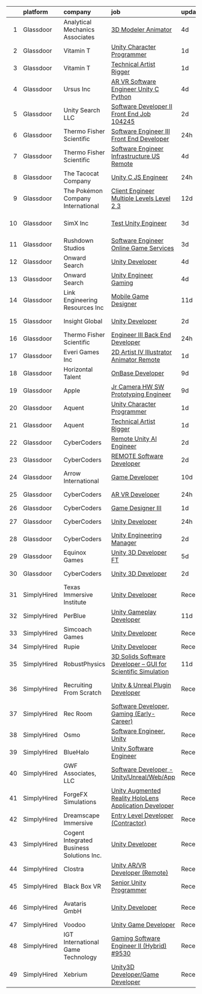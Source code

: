 

|    | platform    | company                                   | job                                                                                                                                                                                                                                                                                                                                                                                                                                                                                                                                                                                                                                                                                                                                                                                                                                                                                                                                                                                                                                                                                                                                                                                                                                                                                                                                                                                                                                                                                                                | update_time   | location                    |
|---:|:------------|:------------------------------------------|:-------------------------------------------------------------------------------------------------------------------------------------------------------------------------------------------------------------------------------------------------------------------------------------------------------------------------------------------------------------------------------------------------------------------------------------------------------------------------------------------------------------------------------------------------------------------------------------------------------------------------------------------------------------------------------------------------------------------------------------------------------------------------------------------------------------------------------------------------------------------------------------------------------------------------------------------------------------------------------------------------------------------------------------------------------------------------------------------------------------------------------------------------------------------------------------------------------------------------------------------------------------------------------------------------------------------------------------------------------------------------------------------------------------------------------------------------------------------------------------------------------------------|:--------------|:----------------------------|
|  1 | Glassdoor   | Analytical Mechanics Associates           | [3D Modeler   Animator](https://www.glassdoor.com/partner/jobListing.htm?pos=110&ao=1110586&s=58&guid=000001819ec3c4338c5d1a489e680efc&src=GD_JOB_AD&t=SR&vt=w&ea=1&cs=1_32d2978a&cb=1656226039169&jobListingId=1007955089267&cpc=B101C867B3EF2D75&jrtk=3-0-1g6fc7h39khrl801-1g6fc7h3ok619800-5ccea083666f9398--6NYlbfkN0CPhsWLAmxbsUiOLb9GkM7L4mla5vmE0WjIL6CGIOTt34uaa3E1319edKodLxqe3D-1uxAK4cqWAbowHST1TVtnAbitngUN8pr8ct2j_Yg8tp2MUsrlGgXUS5CT7TUEwP-r7t_ramaABMClUW4Z2fFdqm38S405OyP0wKifaCb3RSGsO_GTCQ-hwtJzCdxNKuvDu14uARYvuhYqodg11KOrnqyaRHFrsUwecVOOJMufxrUXwjBX-1pW-SW7EKHHJYQ6lVJHyMz3ApRBxVGyppFEdXL3hdZ2fMj_Vdmag7MR-zHwopr3XcgsVx7u8ig9noLv5RksnMw-C-wkRp8Z_Ogr7E2o66XIeMHnudSf9S7jqCUiLKmWkZN81Nlye5g0C8cVH6e5Lr_r7ramc5UHfuvHFMAljsHvipmOrVwdL5Dqway8RK5qyTTl5j9Ffqb2fDAlpFBcXPaxXRbbzCnRRKgcnWiZZ3rXPy73PY3svpDhs0ka5Hx5DoUoUV4fYQiMcRNTBPbE5a8lnQ%3D%3D)                                                                                                                                                                                                                                                                                                                                                                                                                                                                                                                                                                                                                                       | 4d            | Hampton, VA                 |
|  2 | Glassdoor   | Vitamin T                                 | [Unity Character Programmer](https://www.glassdoor.com/partner/jobListing.htm?pos=113&ao=1110586&s=58&guid=000001819ec3c4338c5d1a489e680efc&src=GD_JOB_AD&t=SR&vt=w&cs=1_60341e6d&cb=1656226039169&jobListingId=1007962315740&cpc=334ABAF5D42DC775&jrtk=3-0-1g6fc7h39khrl801-1g6fc7h3ok619800-b9e152471c49e13f--6NYlbfkN0DMrcEu7yrtATojKJA7cEzGQ3FdRGWLh0CZQInL4ECGI6k5tN82kdM0cJmh4vC7GgjpjbQeE5vFHm0xGlQ-xX-lNlYN5q90pzV1MeFB2WX6W4pKKVFAuLPB5iVX6Ow_376yWFDyWEHZPXIuhsAVG6w-bzCIgEeVjODvBd6FhIkpejRXaHAagPE5RqsPtwZvYJ1jdKf0DyACl6k6KRqvyEDJD7jrsCi12_XAQiuFgve4PG6YGuntlwuQAL_DKzDmHdiMU8m6laHCLW_0CYB6Rt4R1XSrvB7TSIS_I2kPFfJbjNTq3sPZtSrMA6zr8ViAjrCTgj8PgiLxoMWPOB_8anVCjOig3LYCPqXBqJ7uihwHFVBnPHasdBM27QMZ93Utx9-0-iGK-W5PFXBNXkU-TD5B0EIkOXynsiTSVEU2iQdOfQN71d8lrMxHcF_LmYjLmGDEpAr8CNm1UkT_Bz61MoTj)                                                                                                                                                                                                                                                                                                                                                                                                                                                                                                                                                                                                                                                                                                   | 1d            | Austin, TX                  |
|  3 | Glassdoor   | Vitamin T                                 | [Technical Artist   Rigger](https://www.glassdoor.com/partner/jobListing.htm?pos=121&ao=1110586&s=58&guid=000001819ec3c4338c5d1a489e680efc&src=GD_JOB_AD&t=SR&vt=w&cs=1_0b343d75&cb=1656226039172&jobListingId=1007962317063&cpc=334ABAF5D42DC775&jrtk=3-0-1g6fc7h39khrl801-1g6fc7h3ok619800-d1729e2342f72383--6NYlbfkN0DMrcEu7yrtATojKJA7cEzGQ3FdRGWLh0CZQInL4ECGI6k5tN82kdM0cJmh4vC7GgjpjbQeE5vFHotHBi15vWTIMJ4yAvWAqWsM3yUkfZrfPR5_JbD41woid8Z4aQ0hF9ds56gHuPBjLGMZvZRK5TRRkHcRuaZAXh56ue6QrLIkXz9iWALv-KPIYkNAA8Zbvnezh02rihkPXNZm-25ajkhum7brz_-p1sWxk0mHm5YgF9bJHA2XM2aQxRxY-CGzoeLlsoJf8AgkwScRFONOviM-jhLUi5IYmrA8OFbC2sDcKoOlsqcLUJWmXg8p5ljpMwC3Jwff1pZTKcAjUV6ujNFTJ86xGVAZuIVgjE-72VQXWRb37DkH6Zhjn_YLlj6OuBYpkbmH5FOX65FpRX_N9Sq3Gx3cqyLLsqAClmU0Fl6K1hU7-hW7EDqE9GUZL1qhWu0ONLxSGRukCb5th2P_Tvxy)                                                                                                                                                                                                                                                                                                                                                                                                                                                                                                                                                                                                                                                                                                    | 1d            | Austin, TX                  |
|  4 | Glassdoor   | Ursus  Inc                                | [AR VR Software Engineer   Unity C   Python](https://www.glassdoor.com/partner/jobListing.htm?pos=117&ao=1110586&s=58&guid=000001819ec3c4338c5d1a489e680efc&src=GD_JOB_AD&t=SR&vt=w&ea=1&cs=1_0f7929a1&cb=1656226039170&jobListingId=1007955127999&cpc=7F6F94E2229B3AB5&jrtk=3-0-1g6fc7h39khrl801-1g6fc7h3ok619800-7b7b607b7b587eaa--6NYlbfkN0CT8vBT9H5mqECx2dfLV_FONLPDKpIRssxVwtj05Tmm4rA5I0VNOPdM1oYsK66ov5ouvJivJ5tJ2bZ0YVEL31CY-hJVgsBaGfcvbciajDBvovrGHFnMWZoF858wndCgXQ3v-NEYaL4g72MsaJXeUOW7SS1H7U1GvuIxdCOozxf5SqR7pgjM19BrPb3uA4vm98rO8_-pXeIBgWQMcHlkD3KWRDpQ_9NI48FrGn12CEn-BPNJaGTr1OX7nsOOXVNqdoMffUWzCUMNnS97XOYFXtAPEkEiT1JYw1NiqwELOytZn-eRfppPZH0lVqHb0oDA6azzPL5QWaXbmuod1-pz6l8f9-sq4CkOd179U_oUimtYKXHN0SjUcKSFrAqUP-DiP6GNVjsxSHKmxQgktYu1Uz8vf0AgArQHVsQyPjokrPqpHhKwFKb7zkaGljzVixlljeAARfqgfZ6Rzd60KAwlk0RVA9SWqeubER390WSua2kdq8-HU0Q7CBFUgYgE5A1cwvwnvm2Ch326oipBm6EeSijkBnoIObzN8ydds-3yW2M2XrKqyCFBbSyC_1hwxGut-kSuODdpV0nRhwgzjncBg4dtnMo_lKZmjWipWha0QDNwI0-Gh_FNB762yKp0Bu4mfXLlYnxGsfLVtX6qFIhkJuaVXCMeoWDOj3SesNvUNYGzY3iVYBwyLuSEHEBwabHwlbJg_ST1coSC_p8oOXF4WfUF_Ijifq0ukZLqmypsWmvdPXVuDxRMVXkfgbo4OttQIw_JeRB9UUQHkI7AzzIl9NocwC-sp9zbFugiqApGNl7DSqYTCeoKXxg_5J_wWEeB8Eo0Nx0JyQggkTjZQf9PTnjofDYPR5kY7d4h1Kciqh6T2tDaF1A_-jOnUstveHwtAG8iIeaRpuilleWHu6GcjK67kx2_1mAmCBGJDjrPzdr48K0rbzLNnDoe2VFgfqZkaTXhOzFqmhudDos5EP68zmfnmh1D7rplg4_LzeNZpd0RknXgwtDGWVRSx60E1Ck8P5Y%3D)                                                                                                | 4d            | Redmond, WA                 |
|  5 | Glassdoor   | Unity Search LLC                          | [Software Developer II Front End  Job  104245 ](https://www.glassdoor.com/partner/jobListing.htm?pos=118&ao=1110586&s=58&guid=000001819ec3c4338c5d1a489e680efc&src=GD_JOB_AD&t=SR&vt=w&ea=1&cs=1_572b85b3&cb=1656226039169&jobListingId=1007959075964&cpc=F4EED0218A761C36&jrtk=3-0-1g6fc7h39khrl801-1g6fc7h3ok619800-5506de29a5a20fe5--6NYlbfkN0DzX9bKA-nrYKWcjjPrcuzMuapzvcymFZrcZjn-rigyi63yoeSQJ1V2i9h_oEGSl0EBLqpN1XyGcD2y_IO8sbnEvxJq9YgMiRfc-dMNzcgUIXqHhuk44wwcsqvlRQwMBwqRtSqS6ZscvhmknMdx0vnCRJ5FZkhX0ChgiGSM_46Wq4L0tDmV8rlenuXIRddKkC1z_6ueEJIW_XsmejLEzI56c-8z6E5vzu-4yAeSH1G9mbDrMFO51Vxp35qdpeO-EPihK6DYg10Akj6lSKgq35Nhcg3M3M9N34muMHVElDUR54J8CLaUuKAl269laBdZAXx1JiqLNTYzCiD8mV2dnnQzc2NVLbgh7IWVI3aeQWm8WEUNXzaevrKG17lQT_PLGSLYAVz8vDCcGHlGluJcil5UrRFJ_22uTxat_wNseA-WUKFyQuXnIHkuo8Caw07po4W4sbSZILvascFxUvuRr-hTeDGXn15OGywOr07oHI7hURGo2CGY8J-v0c8_g4U2b5oy3I8M_6lsgO6atlfNH_Ta)                                                                                                                                                                                                                                                                                                                                                                                                                                                                                                                                                                                                           | 2d            | Dallas, TX                  |
|  6 | Glassdoor   | Thermo Fisher Scientific                  | [Software Engineer III   Front End Developer](https://www.glassdoor.com/partner/jobListing.htm?pos=103&ao=1110586&s=58&guid=000001819ec3c4338c5d1a489e680efc&src=GD_JOB_AD&t=SR&vt=w&cs=1_7e6a9a35&cb=1656226039167&jobListingId=1007963110194&cpc=84DBBAA61F05C438&jrtk=3-0-1g6fc7h39khrl801-1g6fc7h3ok619800-f7c7e9f7f3a742d2--6NYlbfkN0BzZ6fHfExerxdLMf5R-vbYZbYqPc4F61LRaYm3pX04b2gwnvhDbmguXhGUf6MlDkDMxLjng9gswr0zDU9kN6mWcWeuwy9-a34c6R64-d8lIzzxe_Qo6YSgWSyIJtxRV1MD09r3txY3nv3a1_VWmUIzjuEH9ZsO2ccXo-Moi9gRhJUs0SarvX4rCgI4QBO99t5JmwymFoyYz8_vN9vscEduuUaKwtBGOXGYtLN4QvvdDzNNttOGG-EOORzkrjRj2J3fNDsk9PqXjVi4YLwgGpYnOLgHmd5pS92_D_HOCbn_GBwj_4PsVB9DWeeXDPikew2ZYG5Kt9tQEvjBbgSi3gvo1W5d1aSPfjz4Dj9JgLwYlOnJzzIliBRX3YMYibamkmuICwS3aiBe_o9uRwXyhcRvSXYa34o0V-O9jNS-W2VyD2rdSynjndPN8wFPvR4bDe1csBhhGt3cLMs71JlixmAF83G3hUu7ZrSey7m9DrgfQky2ZC1PxV9PN3U3MFTyfXHLgHCt5RcIstYV7MeTFlRlaXlgYR8CmRcUGlvmXtAqG_mRYHPBAMy-Ob3G3miqk5X1TBDtXfyoI67ul1JT0ACpxLLmaSN2c6TWYP4j3n48BYmjkNnjQJpG5w4Kjm-iY-xqXZnHihwo_lMgg_CGLvgQtV0pRf-S48FteqAt8U-AP49d0NmW74JZyCdH8Qoe0azmlimOnkU-dQGOF4Qs5t-SXVwIB1E5IXvgLOwX1UJdJaabjjkwT2yuIcDrela-kVbIKj2y2v6lE8KMehTkcWwZqvYayaVZxWyXtKUpD9KjeD8jzO7uKecBA6F9sNyXsEcgHUc_e5vTDwDwwdrpUBwRbWO5nTVdIKPDzTTwGB-lv73k4lIqjOOeD15P_NRuEHbdV_B7ObCUHBSf5CObKpfaXzuOyjq0_w5wNrv8tqSoGABunU2_2Q1PM1Rw5v9UXueYYWR6P2Px_UBvMETL8JjxsEvkLtzWXH_vWeH6RLnpSf_y80Bxczx82lwUIgM7nr1Ar6k7F05q_GuUaSVYtfGVH5Epj8v3orZTSN2zzaKmbEuwYEB8xrS0)                                                  | 24h           | Hillsboro, OR               |
|  7 | Glassdoor   | Thermo Fisher Scientific                  | [Software Engineer   Infrastructure  US Remote ](https://www.glassdoor.com/partner/jobListing.htm?pos=109&ao=1110586&s=58&guid=000001819ec3c4338c5d1a489e680efc&src=GD_JOB_AD&t=SR&vt=w&cs=1_1fc59dca&cb=1656226039168&jobListingId=1007953900436&cpc=6193B0C32834B022&jrtk=3-0-1g6fc7h39khrl801-1g6fc7h3ok619800-aabf2847de47ef5d--6NYlbfkN0BzZ6fHfExerxdLMf5R-vbYZbYqPc4F61LRaYm3pX04b2gwnvhDbmguXhGUf6MlDkCB4r3V1NebxCJcCpt69CaBpm05quWQPn9joJr_A8G7jk2OdHNuNRxlZRZkr_W2xPoeWXdF6rBsiE93hdQ-Rgc46Y_fKNh2g7vl0v16yLvV3afI8LjErrI_cs9GkevUdPZ1dVo6Aiw0bV53Tvo02PHWA7V9PKLLuVjLlHqJJFhWBQhdgfohy6YQ8zrEao-P_57qpH32BrG8xi51XGJRY0jtGqAPrcSwmeows_NOO0DGjV3MgYeoalamx03o7uaH8K0C-JxwTJBArnQlC4kTBBEgDRkae2kJnVRfWMRehbAXiz5SsX5V-p4jhuZLx7F09fGwKTp39OTOjIIE__9cnWO5vsQXV0yqMmnzTg0i4WHXjSeTm8rul7Fyu8vxqTI3tiG4K9k_EMU02DFJRW1g28KocshsctcecPt20BfB2oLQ5m2mOcRKIe8eIV11HrA0_hiOgfkNcJkP32nIe-FCUGJ63II7aTrault2noBCs-AQ9BjY_6Z5EhqyilWrnWibWsQHg4ImzjIcKgk9Ta5dOBGP91lm_9S-c_XHLLawaRIuFev968h8Jo1UOuF8l7eHvHS4m-CI5KJA4qrM1_MLWFMChACD1CXR0OYjDkwvdvUKOV8dExrqU4r4Pas5NwJQ9w7wtyC1jkSErzCwFRylb3YvsG16gGupp4gHLLgrBsuhsob3mEpB2qmpomyneS4Ud2Ln7liGgeUFd8dLJUMnP9L15rMO_8qvIYmxzmHXTqxdRMB_1jCxaCDE8nAWHUAiKh2_oA4yVM0KWkYN8KVWFzFrJA8IZRVxz0ypXi7_ix9BEoHy8tgIjPHUKPhQiOoAuZiLa92g1qEfzc_KJS0XiRoEao97kZq3geEvLNd6YXXz-lGxq1muqH6OWb0W_7hk-x9evtQzHiX7vf0_W_TEUvaLePznlseAlfxUcRH5Wt8gF4ZbzIMhn2c4wZ87TJWKf1T72gCe__cKUhsvj6ZNrllpgb19ByZsu1IYvLq5zGUW-rUMlDhMO9lg37IlXwAMZTj8QuF0sHYw4bp-rp5bQEAhOme0JvBNzAs%3D) | 4d            | Washington, DC              |
|  8 | Glassdoor   | The Tacocat Company                       | [Unity C  JS Engineer](https://www.glassdoor.com/partner/jobListing.htm?pos=128&ao=1136043&s=58&guid=000001819ec3c4338c5d1a489e680efc&src=GD_JOB_AD&t=SR&vt=w&ea=1&cs=1_0285c311&cb=1656226039174&jobListingId=1007963354692&jrtk=3-0-1g6fc7h39khrl801-1g6fc7h3ok619800-dbe9b4e6ac751b9c-)                                                                                                                                                                                                                                                                                                                                                                                                                                                                                                                                                                                                                                                                                                                                                                                                                                                                                                                                                                                                                                                                                                                                                                                                                         | 24h           | Remote                      |
|  9 | Glassdoor   | The Pokémon Company International         | [Client Engineer  Multiple Levels  Level 2  3 ](https://www.glassdoor.com/partner/jobListing.htm?pos=105&ao=1110586&s=58&guid=000001819ec3c4338c5d1a489e680efc&src=GD_JOB_AD&t=SR&vt=w&cs=1_e157fedf&cb=1656226039167&jobListingId=1007937423222&cpc=BAEB662971763A76&jrtk=3-0-1g6fc7h39khrl801-1g6fc7h3ok619800-cee2f0983e6a967c--6NYlbfkN0CsgUO0V2fSZxJANSxJiftVXeq1wpG4BxYFHzXoW0hPJmDJUt2tzUiX1Ik0E_2Ey5PGuAjmxWZR0nPee8mWHpCladDPiUD4T-hZFkd-e7sDSmF6Wn2pWWHeGoK5gjuTSPaUISvIb_6O79-sYWD76j930bDDrRcX2_8CH5bu13zYd8ThwtgOJlXvIdIsG-0abIxc1fBAcXDFL-1GFoTk6A6olKv871IuhIZPrywhi-_h4DoiTwrmPUQaOMxczvCKVkuQ4_iB3-vCojf0yUmi7oEjIZQxgc-J_bf015VBRLD4L_HDpIpIwdB0nhx51b2bK81h6xQr_0poQvVwne3dVXEwoW7PMn5-nf68cd31AVLPsfWlRAqTx_rBCrH8VyVHWnGLB95-fY63OpsHtcvpbeQY78coCmP0AI7jWOYM__V9yWvFtXWqMCg_mnYeZ1vpghV82rendI8v6zgk6t9xTXh67S5FayzB0m1ogWfrc-aNINs7u3vC9V6QqtGcIlMdZjov7h3_rfT4gahcPy0Zmhq97WH8mEYI5LUQ6TmzJr0UXFaMHC43vfsL8u0S-KyQGRxlnLl0q3smu6TvkTaMM154oFZk-F-8eLlloGS1wwF4v6Zv8yqwrfxyVMqiXaZ6ZE0XaHwsZ6Z6Llo6Eu6DbtILha__6dDPXIvwUMuG_WRKg89oDYQVYS46uAkrq3Lh9kCiimyvQQ0EEvtrMDc3lW-NWZDvHVaNFB6DvULJLeFvRQ6xTCOo1GyI1xehI7Qevq8F0fN_rE3TBQDO0oOK8XKEJmD6RZMpKHgu0Jq4DcbFfzWxmXPGSU2gyenIh28RmKG3sTVY1CIwf8trp_gtZsBtai3MwcA_yhUJlVV6NpR3wTM-ipEc7i7wnytl65gQp2kvDv0_LRnLrKwCyeLAqT3merH7E-u8JJTNFYiZ-LZT3g%3D%3D)                                                                                                                                                                                    | 12d           | Renton, WA                  |
| 10 | Glassdoor   | SimX  Inc                                 | [Test Unity Engineer](https://www.glassdoor.com/partner/jobListing.htm?pos=130&ao=1136043&s=58&guid=000001819ec3c4338c5d1a489e680efc&src=GD_JOB_AD&t=SR&vt=w&ea=1&cs=1_46c7e82e&cb=1656226039174&jobListingId=1007957364593&jrtk=3-0-1g6fc7h39khrl801-1g6fc7h3ok619800-e3e19366d7a0d7f6-)                                                                                                                                                                                                                                                                                                                                                                                                                                                                                                                                                                                                                                                                                                                                                                                                                                                                                                                                                                                                                                                                                                                                                                                                                          | 3d            | San Francisco, CA           |
| 11 | Glassdoor   | Rushdown Studios                          | [Software Engineer  Online Game Services](https://www.glassdoor.com/partner/jobListing.htm?pos=102&ao=1110586&s=58&guid=000001819ec3c4338c5d1a489e680efc&src=GD_JOB_AD&t=SR&vt=w&ea=1&cs=1_0eec35ff&cb=1656226039167&jobListingId=1007957888844&cpc=F2E91DB1AE7076E1&jrtk=3-0-1g6fc7h39khrl801-1g6fc7h3ok619800-bcdccf7e985678e7--6NYlbfkN0DW9AWwtASGcU9OgsOBMUjNkrLP9Os-pina3i03KUbYFGZmiUMTryFoLzaUdvrBvtDyBv6A0oPvHmDif2OYTVaPVIh1XYGD67fqJUrMZZ7VserGoTRvEtWt9i7pXGGxhmoJOGW2_njo6vb9wILWr5IXs6qW_Fa4WsFkLO-K0_pI_Aax6SVi3ZLBqK9bRGr6VSJDCz3ssRq_wQIe4fKWBzWZbSkjuZd9u2fdgkeRdUsAemBDBfSfPR1Fzu7UBjNkRAVZaO0GU-18Q7ythUs51eUI567C0cmY0wRqisixJJiVWGjoogYHNvjPKpGgpPxQ2yglZQev6QbokmVa4LszuiGus1Q482Wdgx02dOceX9zh2lcJT4xn9X_bO7bsVggPIVMow2oK-1002tCDmWci3L4ALBip1xE1tgRgwIPJrB6gNvIVMVLd_8rRB5aOg5onYwJJRz8R6l-9fmeZkqMEEHxm-Rg2bveJkQXJsYNzfPAgtagSvRP1WHgcdnHunBpivpYpnYlgb-5Ua3IGZXc4oe2JVgZ-PluLW6gQjWOabOFJlg%3D%3D)                                                                                                                                                                                                                                                                                                                                                                                                                                                                                                                                                                                     | 3d            | New York State              |
| 12 | Glassdoor   | Onward Search                             | [Unity Developer](https://www.glassdoor.com/partner/jobListing.htm?pos=101&ao=1110586&s=58&guid=000001819ec3c4338c5d1a489e680efc&src=GD_JOB_AD&t=SR&vt=w&ea=1&cs=1_3da7618f&cb=1656226039167&jobListingId=1007954886103&cpc=E6B95A06C1BC174B&jrtk=3-0-1g6fc7h39khrl801-1g6fc7h3ok619800-48183aba80618e07--6NYlbfkN0B7YoEZZ2QAGDyEGGmBPAUWSHc1Mt3sMCn9FehKcWA3w1Jyd5V8lWMcLcbBSdbeX453vyk4LHy0sGeLMSOlN98hdrDHBfvOn28rZw79oXLNu9asRf8qG2zR8UPIbDNl93ZyDfDJlTAf-Aw2hpABi-zajMgJPjeVod_WgdOF0m45pV3-E7b_Pub92ehQRjmwmSEKKhWhsip7IUltV4Vqx5n879TGnSsPOn73kKmcqsapcAGjxCAwTZ283W7lsQe0-0b03ZiT5fPTEkQ3Ub9coaZGxbGU_6Qm5icxVbC4xPUerE7EuD4wdn3xYcVYRAUREW-R7ueoEKrURNFOrUzjmQ6BE7m0BIjtnFQz0xutStFanYeIxSzuyD8wMo5SIrRhofyAc3V1Zrq_DQ2jFugRwSVX_x3AFwu_imyljePCbMJffYbycs0XbRJ7mz3u7HAA3IzMeu2BCGrNcYJeXH9lPFNmgc_NZON6h7oNuE-EOIzENLW_ZbX9nA6MVS5PknybyD7_SOv3-P3Bqzv4_Sd7gw90n-JRUA0y_BKADu9EBquVyBTE8Yip_e2iYgvdeZdt5HZyzu-iSHV3ATkzwVYv7Jf_Oa2F6_AratY1ESVlpgAchsUCqyRd9OfV2IXxSdJBrTLJfjpA2TPrP6fYD-zyu8mmQczVM33afbgkh08OOI3UGp8YiwTEOQKD-rPS8OcLQSjJYPzb8m11XFG9tPJI1PHJPi9ut6LR-1qifNR98r68QrFjW6ANSfLgoBNevAM3uRTiIETFtCFaiBih_SDgkl36_J0SVvudo3jlnpIj6esznWZ9XokuzOj_qgNiFWxWM6OIvCh7e3m2HU0egbPcpGckQWnkyJDValmAKoMUdd3SscfOTQlFVZNR7bGJT9cpHp9nkeqLwJdnecF0T2De2Iwr97ja3_GttCXMc3dk97Eb2qIoizaGNeJJg1c6Rp95JqRuVw46SBmOS4RWnUUaC5wNnLbefhpG1e-8qXBcm8kMpTOB56utDWDhhPE_ELoRtME%3D)                                                                                                                           | 4d            | Ontario, CA                 |
| 13 | Glassdoor   | Onward Search                             | [Unity Engineer  Gaming ](https://www.glassdoor.com/partner/jobListing.htm?pos=124&ao=1110586&s=58&guid=000001819ec3c4338c5d1a489e680efc&src=GD_JOB_AD&t=SR&vt=w&ea=1&cs=1_c74690cc&cb=1656226039173&jobListingId=1007954885858&cpc=C4A69CCDBB3B9599&jrtk=3-0-1g6fc7h39khrl801-1g6fc7h3ok619800-0e50f8f6d7044161--6NYlbfkN0B7YoEZZ2QAGDyEGGmBPAUWSHc1Mt3sMCn9FehKcWA3w1Jyd5V8lWMcCNcrTVJ9hnUwz0vykL0sD5KZcfLtIKESOz71o6mldgxB4D5aOCMnDNP1fwpCjCrLUBQUpQ0LNxGqDI4Rz_NEzCPuJiT6Y9seK97QTzyUZj6fQmdXTtrDG4uQa4UJ2XNuZmyPxbIc3F2o1iPujSEEcjNMcr_zP9epaPXfIOb_FF4uKursVNMUcM59GpjvTufWHlqQ7qLcOBflvMqsLK1nR8hBIo6agTezNu3bpfzzVmoN8KCZVOVR0-0_laAY2GBp3b22ytJxJ1Z7zytfKHFR5g1LemN7I4LsyqGYnMt6Dl6JI4qKwcQ897LeGhIqzsUJbH1MamyEXvykjQfZak6GslOBmMTkQ-1nkp2ilsnUraFjqKUUCGFZrZmqwd0ZW6K30pIu_01_VTrTuhJomD0-hWthXMvPaSyooW-3nXHm65mKjnEJax7BrkBQNMXa-YTMj6tMpaIRUkeXlLaFzjeaPUR1HRIWC8mCI7b-FAV4kFkFpCR1xKQMGMO-T-GrDZmUK6ElWXXkxDqhCiZJplaOpddoHauAOdyVVhMySZC7OAmyj4xfmfOoIsMec2eJMpF0TIW7Af-ciSyxSZU98UmO9rSI84rBFpnMplSFmD5L4LNPaxpvLNHQfXlC5YVIijhDk5kr344vDZCx8TJexzE4ZsZQrlXukN1_aE5Bweqq28cJCxIW3VlxfYfpmBSEqc8j0cPweL09UPMKVcWVT0_W_lbkVXfv9WlfD4k3h_n9jDHavZLnfrQRIatWATp2ENuAfvlEsaWTLDuVDHwMy-oS3PIzfU7F_EJcLJlrc0_YtLc4WFuFw8m-7NtUl_GRIDbP9fSD1BznzN8Uct8XW01Tm8keDSNBffX_pkPZPEdpgMjtGOlKl3Ay6wThaj-AVyKgVapl90OamNLI32BswaCPy_sHq7YVoIyT-C5GlsKIX1tTnk4eMbM1E-_KSCqO-KT0Nk0pDPnk6hc%3D)                                                                                                                   | 4d            | California                  |
| 14 | Glassdoor   | Link Engineering Resources  Inc           | [Mobile Game Designer](https://www.glassdoor.com/partner/jobListing.htm?pos=111&ao=1110586&s=58&guid=000001819ec3c4338c5d1a489e680efc&src=GD_JOB_AD&t=SR&vt=w&cs=1_1f023032&cb=1656226039168&jobListingId=1007940009417&cpc=883DC43018083D9A&jrtk=3-0-1g6fc7h39khrl801-1g6fc7h3ok619800-7b38c36edea65596--6NYlbfkN0DK2C-pmrF0sqrfJr4Li3c4X7YMnrkXddQXZaL_6xg-NZtklDZSx_yiPocXKeJyu8GXZBF6iHTzcqxoh5YfXOzapaowrEFcW0Wvv5P3l-zCcOsePFDIEXLcVnyoePoRFk5P_6JWgwML8Yo4BphEmn5W_K6bLP7l7bh3xDbq9jrYvamOk4j4gcAXw0-8cJFGE1uBl4Tg8q-hvg0AmNKaAL-5iLlj68L3V4z3n7M5TOpXaPA1c_O8wmlqirjXt_1hrm_GUotIgwWO3fFK2PoMEXo_bAluocE2rf1qEmzPXPPEcbAelIENxbM1XkGy0YK1EV7ZdiHpCz6_I063cqtgWPUFzo9hp5HPvBz4P5xwTeToZwgkajZKAQclBHfFQw34WEwklwRtp4YF18VtxUf001cVuZyD5FqpDxaHg3JHS-jBceLkuLZS3ZH__o2-MV4_SUfJfm_ZW6DnALawYTNUi1DVlKFvzXHqTvnhKidM1MdN_poDGCFwcqhjTeJyj-8SnJ8JaXDYqWNis1s3s_L3GXQnn-8vmGSsW4gtas-Vz7DmnUPjgT97CFvN67Z4rngOkvaxE4bkrhvPWbQ3h_8E5fZJ0OYGuqD5_WY%3D)                                                                                                                                                                                                                                                                                                                                                                                                                                                                                                                                                           | 11d           | Philadelphia, PA            |
| 15 | Glassdoor   | Insight Global                            | [Unity Developer](https://www.glassdoor.com/partner/jobListing.htm?pos=106&ao=1110586&s=58&guid=000001819ec3c4338c5d1a489e680efc&src=GD_JOB_AD&t=SR&vt=w&cs=1_d934587e&cb=1656226039168&jobListingId=1007959912191&cpc=0C139D4CAD5A6DB2&jrtk=3-0-1g6fc7h39khrl801-1g6fc7h3ok619800-9aec773520a3c8c1--6NYlbfkN0BKkHZu3wF05EeDimN_p6sYpKCMArvwa95YdH7UpkaBCqc7l59Erwqc8k5OPkyY3j0GgSW_KiATkcz7KXlq25p7Y-Zf1saejdkGIHOpGVdSyzkwKiCe2ztTa2RM8FaKRvlTv4f4lbwRgpJE5Qp3WCfh920RtL3EswtUeUADICw8rrFrDaAsgC6v84IZQCz1BpkyWCH43GtxBNymJW3SeZNqgWGj8bkWuEnQz4V45-Zwop_P-Zn8ncI-x633Ao9sDMNuQGle3VtT4QQ3GEC-e4Zw1JdSqXnIS79VsxY7yBcWh5FauhOee8fJpn4JsRhLs6iyy3hLGiYWRDvrEOL5fI47Hh3NJKW1z6Dz-isGbqrQEu5aN8PmDSEZNiDR_liEdJ4zfgsWeUb8WRMFp30viKtw9urIek0QPKTJIh0a_pTLSXg1l0TixFery_Hr85JAowTVxEb8qynDljYvcpd5CToG5EKmwox9U-yiSRSYUo-aHdZMit3AXcmb)                                                                                                                                                                                                                                                                                                                                                                                                                                                                                                                                                                                                                                                                              | 2d            | Saint Paul, MN              |
| 16 | Glassdoor   | Thermo Fisher Scientific                  | [Engineer III   Back End Developer](https://www.glassdoor.com/partner/jobListing.htm?pos=104&ao=1110586&s=58&guid=000001819ec3c4338c5d1a489e680efc&src=GD_JOB_AD&t=SR&vt=w&cs=1_324dd92f&cb=1656226039167&jobListingId=1007963110192&cpc=DE56C24FF6DEC286&jrtk=3-0-1g6fc7h39khrl801-1g6fc7h3ok619800-6b8793844543b877--6NYlbfkN0BzZ6fHfExerxdLMf5R-vbYZbYqPc4F61LRaYm3pX04b2gwnvhDbmguXhGUf6MlDkDMxLjng9gswivYh2JoQia4gYdo4MHUd6ARmewJl0ayO8iTEkScSkaK1fMUqrB714rKaoAmxFD9RWOPybyUyhfEdrbv5LSq_h6bX3nojCECvmIaPo6Jhqwz59_ChfUgVKy1eBYua-76Mu7BCGwH0OT_VNkU_QdJrHi7HbCPSWwc6fGyfAr1zdvHNP9-fA_JjxkdKaxQyzvfzBoa5HoIziMTEb1TGMDhCgJyh_EhxC5h56M0qHUIyv2tjDSkgkHMFViToBEVVV8g2YmEczbeDy47hxJnEzGKd7dsI1boXpJ7u0ak1Fy8NJ1YlWvLHJIt6uMzBcZEMPO0E_gl_1kDd1Bem3_84ZrsCUENpIAkRg5VLCN8eCJ4gTE6l2zcT4GEuzzre6tfoJhwWOG7usoKs9a3DyCe1fyXCSWUq0Lm7F-IH79G8h301dIKNPUI9KHfn0dVezergIeb00asSvQ_xhjvRl4iWP5C-yprjkfygGGqO5prA__2w2EZZprHQfGRluDV9G8bJLkWRD_ZJA5h1dT0OyABSGl49nO6UbqlabE7pKfc6-w-UeDN5E9LSGxbqhUVJPubCK9L32aAdO-0SfhIOipXtW-cAVkJyJyAnzot-AWf7vLqyVkCCrChTigQ_-HAJ3e40QkhQN509o3MBvnguGf-qSmj4x_ZbyEG52WVUG2Vfczh4VvBuvBtRFWZiAEttbOoGIJ8322r8gKD3BOwyxhD_joq2lqaLQsjcBgeB8Ppw5WvNf3ZvWVsGucBM-gEaCtiOnASay4t9STsXk65JPhQA3Sknn6dXDt19pp6VV8ZHoiHv0mR5nNnLKzpkQz-a_dbgKxkAU0KnBGZybtCy4bzCkx2kBQnN7yd0wEM2ODLENnKLea1ohaMOdEA6F7at4UOfVlOViYLknC2MFT8BQiBcJ0h9mn55AW4tMnuJVxA2HxHeg3nLXGmZIZhpVyUPb6e4EPigA1cTh99fh7hju8_p5jCI7d1-qdQfOtoDA%3D%3D)                                                                | 24h           | Hillsboro, OR               |
| 17 | Glassdoor   | Everi Games Inc                           | [2D Artist IV   Illustrator Animator  Remote ](https://www.glassdoor.com/partner/jobListing.htm?pos=129&ao=1136043&s=58&guid=000001819ec3c4338c5d1a489e680efc&src=GD_JOB_AD&t=SR&vt=w&cs=1_bd1537b6&cb=1656226039174&jobListingId=1007961548577&jrtk=3-0-1g6fc7h39khrl801-1g6fc7h3ok619800-8d60a0ea914dada0-)                                                                                                                                                                                                                                                                                                                                                                                                                                                                                                                                                                                                                                                                                                                                                                                                                                                                                                                                                                                                                                                                                                                                                                                                      | 1d            | Reno, NV                    |
| 18 | Glassdoor   | Horizontal Talent                         | [OnBase Developer](https://www.glassdoor.com/partner/jobListing.htm?pos=107&ao=1110586&s=58&guid=000001819ec3c4338c5d1a489e680efc&src=GD_JOB_AD&t=SR&vt=w&cs=1_b08246f9&cb=1656226039168&jobListingId=1007944285699&cpc=D69957E0862862E0&jrtk=3-0-1g6fc7h39khrl801-1g6fc7h3ok619800-6ad199705abd98a5--6NYlbfkN0DVLD0NwOQENOe9ZSCJLsOt28qZmO4545ePKxrhyheH8quYXvZ38a0yFLKpQDQrT0xg6GnLr0amNtNflOby33gIM24sgNODG5In9vV5BAz_ajf5NLkjIXHp8xqHvg5VE7WXbJXXXgEmQeY7o2qP_yHC9CFcBP335AdbJJrsbuN3l78R7aT-ayHLNUUY4B-Tm1tGHeIK1uaarghrzF3jUwoQMVAK2LRh0GTLJ_xk9ljOwOs2pj6JzEK2G09KVE6ZxPG5GvhwgFDZEjaCLisQ_aJbLH6SGRzR09oWDHrSDv-Tl5-o3MxwYe7aQU_knKoWy3bJaJGqNWxC1uBuTkq2lh1i7-nouHre9rOHb-yeS4m8-2LuPg5ozCPF963n8XdxBZx2v5bol3v3u7rG2zkH714ruFuvdxV9vQmpLj85RqvqS-XPmy0Zn7mT7Ly5M3W6C2KmyLRcuj2U7sMNB7w637BXjstudXenCugfPEhTth0JOMZJdfbMwlBsTOyvAcUG1kWxcuq6UsnkkypsHCWTnrheKVibuPPyYByJlBWmCrupYTVXB-JinkRN7FSea8tv6w1RKpNaYf0VMuZPvW32dierVMKFVDq5JEC4rGzLTLAHa3SIEiT3Rcgv9oq4x318-p6OX9cC-K_toDrBj-MSXN7u98Eni572wmWlQ5oWRvRTWH2MPaQBm3IkRT1vjI3rwsXvtvoG4-PlKvMTtCMtcbNNZhKQvjSXmMUbg5sXcEE9ztfrtclW9E8zxbC3MDJJxk-6rXSzVCSj8-WtJ_HBxB77F8TUqupzHF9Lh_8GA6c2zeYDMdpVCER41ZZczu-e7leFM4q7XQ6fKSB90xVYXEnCs_32ukcCZJdVqFl07chjoXIAIUsPB-h4Byj5PUhk4eqxfuwTT6Nlctl-NBghgCdRbg6JxpIb721_lUfwnjfSzjonXphvLhLcrKh-_lnOJifJl7jrfBJgDw%3D%3D)                                                                                                                                                                                 | 9d            | Minnetonka, MN              |
| 19 | Glassdoor   | Apple                                     | [Jr Camera HW   SW Prototyping Engineer](https://www.glassdoor.com/partner/jobListing.htm?pos=112&ao=1110586&s=58&guid=000001819ec3c4338c5d1a489e680efc&src=GD_JOB_AD&t=SR&vt=w&cs=1_cc22a4ce&cb=1656226039169&jobListingId=1007945022884&cpc=F41FEAB56D215062&jrtk=3-0-1g6fc7h39khrl801-1g6fc7h3ok619800-40f50a904e6c2b4b--6NYlbfkN0BvKrLyj5gPmtZO9T8euul8TCxuuKNOtzRJOomxnwSEodTz2Bc-sPZl-XpHqNXOMUjl6ssWxb5qS0RoJYGO8bM9zZXN3glhGxy0nTwDeUnNtwQYu8pVVeI6AfEJ7BPDSghbXBYT2A6RL_dYoULBDGUtP5AQFdH9GTsu9__JyU7QxDT-Xy_FOkQbr15UcJRb1ejpyuJ5Vn5caISaEXJ86AguOMfxaDGNuuaAgIqDuGtQTBN7TcIKw8C0FuMSVF-Dw8X9qpB5TFvATm6340fgOn2fCYIQKuIbecAN7Q3b_O_m-iavA_nkRJGIg6pquOTI43aqVHdLcaPGDgcYH6G9OkPpUNQ6w0Xw3iLZjdiXst4qUm2_LgnlOwIi3yUXoJ2yPkZnm6hREufjaLhTW4UvfBDXnuY7ewXdP2vuQjkr4jf4Obn6sERpWKNM_TMywQabiF9wBewrwhrkCG5YApwePJiO8jK7qpUYfTchFrZb5XLRHVzvvqMhYyP4R2mRUmdrWqWJRQFgybfVQnybz1m4BIshgLMGZPJ0HR_h3awcettHPweTLx11skUUhPwsGjM9gOl5ZYlYW0tb--zH0plEKbjFy94zZAm_wW-jMxJCcRoIvw9YEe_jA7XWODF8Pel7f-dKU-GXaFhZHGgJP9TPam4XyldwrtUoRYozzXjE30mdO8IYBpMlTii5J08tSHIGrznUHuvxNsO4JPhuae7Ievs1sBdYRNoyXW2fQ6tsgWHU4BgWPtm9TXy62m1cWLB8UiA5HuBvRsI94dBvHuUkPqug-R5VnpX3nUkEBzliqe5sAfybXRevZ4FsZjE9q-aBLiCYVMsdmvcaDs-GzqNTgV1J4Lk5ivVsEqqrIKEW38nCG3xXrelvwDc9nJ2WpzmU4rt2Tu0RKTddgwKJgvHzYQo617tmeE12Y5MGWXBKT3F-lIzMsyAyejELS4zJumtUhqVcy1w_2EdgFNa6FvJg_6ys)                                                                                                                                                       | 9d            | Newport Beach, CA           |
| 20 | Glassdoor   | Aquent                                    | [Unity Character Programmer](https://www.glassdoor.com/partner/jobListing.htm?pos=116&ao=1110586&s=58&guid=000001819ec3c4338c5d1a489e680efc&src=GD_JOB_AD&t=SR&vt=w&cs=1_99c4a66b&cb=1656226039169&jobListingId=1007962455284&cpc=56C4EA4A1A191A49&jrtk=3-0-1g6fc7h39khrl801-1g6fc7h3ok619800-7daf723f51a2017b--6NYlbfkN0DMrcEu7yrtATojKJA7cEzGQ3FdRGWLh0CZQInL4ECGI9gD0Wolx9R2v-Aex0-GK07Knq57hB32WD9JI65nwYhLagR8l9YCMUIeinPvgI8On5JUf1ML463mrPTV97DEzo_70StmOy78R0C_5MhjqA0P7F9KJRWxiJSO4MEkJr4hOyPunvU2OVOQjr4kvw6ujaiDHqCsCEub7wVNThnSMry3UaYgOstMoTc2yYUiJRyA2Hm3K1MHt5Eot6IlUNYIPleFKdPXNqn8k2rhqjf_lGwLIrE7r5Q_1ruOakEpgqVHb1kSY-Hi3l61zKT_iWqMUheUh7F3n9OCgPnvF-mqhQJj-Ajf5aNCl2iBrwd_Ha_RQFmIPx4iHIhSUsfQbo-mSKiOHra82FfRnpaxw5WyCisaSCXmN2HC9tH15_UWxJ9Vkcj1TocaC8wyoLlODMK8WSzmOSJ4jHaryxfcL4hglZzS)                                                                                                                                                                                                                                                                                                                                                                                                                                                                                                                                                                                                                                                                                                   | 1d            | Austin, TX                  |
| 21 | Glassdoor   | Aquent                                    | [Technical Artist   Rigger](https://www.glassdoor.com/partner/jobListing.htm?pos=120&ao=1110586&s=58&guid=000001819ec3c4338c5d1a489e680efc&src=GD_JOB_AD&t=SR&vt=w&cs=1_c379c989&cb=1656226039172&jobListingId=1007962455713&cpc=B101C867B3EF2D75&jrtk=3-0-1g6fc7h39khrl801-1g6fc7h3ok619800-baa476b5b72aa624--6NYlbfkN0DMrcEu7yrtATojKJA7cEzGQ3FdRGWLh0CZQInL4ECGI9gD0Wolx9R2v-Aex0-GK07Knq57hB32WFRJXEorE8Gdb1PZY-tcXqFBhkUiSGen-2eUbNVnFuP8e9cXxFMkJuViH_SLlLVlw1G-0kwq843MN7R4rb_7RFzZEuvXSqX5eIsQSkQs6E4TRlWZnoDb_ng_favCSkmTcfHj67vkUg-EInZASQz5Fjl66Yvj_uLFKqIC4MZeuf7XxHSZfqReFTjApNdWZ-tExIzLN5zdUn6VayuFOx8QcqWNpkLEZIGCrG9miIK4eWD0ioeVQtH4HSXy-G25AyoGVTI3LopebItWjkHH4Sh2Kjmt4HjX44SaTZtWCH9uFjj5RrFZ2esLwJSW3vo_LwqsSbV2nMHT1TCBOy7HJXnnIJsUmRctk1-2j79xRBGpQJVR6VovbfTaut5LnMrnoIXUloNW3vijrVOk)                                                                                                                                                                                                                                                                                                                                                                                                                                                                                                                                                                                                                                                                                                    | 1d            | Austin, TX                  |
| 22 | Glassdoor   | CyberCoders                               | [Remote Unity AI Engineer](https://www.glassdoor.com/partner/jobListing.htm?pos=114&ao=1110586&s=58&guid=000001819ec3c4338c5d1a489e680efc&src=GD_JOB_AD&t=SR&vt=w&ea=1&cs=1_985de748&cb=1656226039169&jobListingId=1007959229302&cpc=6FC5BA77C9A4CD78&jrtk=3-0-1g6fc7h39khrl801-1g6fc7h3ok619800-fe6a0757a48a8e9b--6NYlbfkN0CpFJQzrgRR8WqXWK1qKKEqALWJw739KlKqr2H-MSI4eoBlI4EFrmor2FYZMP3muM02pn49ktwmwemREg4MMWdn4PWPxXyxWRl-mO-YCJ2K36FRdKfNjvMRMuGzekNFxsDsd8-4JmWspm1MgYk0wls909FNSMM1Zv2PnM2epvpbQZUMkOcz4OgLD2agDeyrRkAGAiKpDvyDHe70ap5_9nOW-C3PLCOyJaMceVk65E4REk2zp0QuQIrq7-GtR19r3yvZPBdj9_3ZAGIWm_9kZcne5l8_VVV4rUwCs-d6kZXCFvI3FmWij1jMcNZZYeeemaN_oUTTXUI0U6DoeyubnPsKN1o0qEnUjcfn7aVoBkVXgmdLH2fOBJYAyMpHUOP-pFn4R4thUMBa2RYJlJB9QI7eOR6VN6na9C5rABZn8i4IJhkB3sKhCCGNpfwOAeMPUWQ69rY_RvrnoegRUUE8nkLOXFf6uel9JMhJkkKgF7pgp5VvbNCDTUsXEIY5kJiG0M0Ruh-1Yqs7Oiyz_LgcVqUCkD8uPE7uRxtg5Ni4cy22lA4vcpNgsqNy7xZmAiyq88qBrWz8SbgTbJ5WFqR-r-Kbbqnn0k6MsAmqC4F07RhcMg0Hek-6ileQ4XeibzNJQLD3ZZ2ETPQKwu0ATFV0kh2lMHaMTc9ASVT_l0kAfRx8Sy_TLkmeuTkbVwBPvzp--Z3x3DPkqiLgSOCP4njOdRd3C56ou9YAz6jcb4M5TF3oaWVy9l8lOIlttZKwCXAfecHRnfW9COaOsD5WDqwjGPonL78C12_FTBsS95XDi262I9H0J5-V5vN1gLgcTWg0jD9NaJLTR31CEiZ_PGG3addSeRb67xHEuiGR8DXsDMlU66peguD9EgniqZ5R7PnmH4eRIo2owKLlT96eu4hA_FHsDX3XB0t2_H-ZmVXbeK9XLuV0uLpufGKflgA0SzpYPdRuVXaz91IFG8GxyL9cb9Bvnb9lgdiClOn1-ogM8B4O8Q%3D%3D)                                                                                                                                    | 2d            | Los Angeles, CA             |
| 23 | Glassdoor   | CyberCoders                               | [REMOTE Software Developer](https://www.glassdoor.com/partner/jobListing.htm?pos=122&ao=1110586&s=58&guid=000001819ec3c4338c5d1a489e680efc&src=GD_JOB_AD&t=SR&vt=w&ea=1&cs=1_4edf00f3&cb=1656226039173&jobListingId=1007959229088&cpc=C4A69CCDBB3B9599&jrtk=3-0-1g6fc7h39khrl801-1g6fc7h3ok619800-1fe3e353012c985b--6NYlbfkN0CpFJQzrgRR8WqXWK1qKKEqALWJw739KlKqr2H-MSI4eoBlI4EFrmor2FYZMP3muM02pn49ktwmwUStACAdBna0pCUL8k7P3drHgWw8CtfSUm2nhaclIVN9z753zsZacmtcFMnhyTkXwWb65Epth0WBRzlmT0yYhZoLzRRUM4adAyd1enzg-KTI0kpW39FO2TUwVgh-yn4ntwmw1Pmt-Zl2Lkh6Kxh2R-ZEfjCAPhbLQSLpIs5s21crwG0f5MKtKSWGeX9C0VADmyaHCkP5zikjl5ddAxNE5FouVgL3NWWBUqYHOVmCTYDjNUU7bRAhhJv-ln_qiFox-E61zUznRzgljNp7ObwhjdQO2J5gRdqs2mlQwoepC2rve6AaIxlaN04C3yShRSS4-_ydDql6yGtyXKjd0yFwGpihZ5GEBICZrPlFlhSeXIWG6j09tWl640MWIXOqwC30Z21emibLCv_MdYsedbRoOuDBXC0gzaLyBxd3enE18lSgF3sLTGJkjMKxxhsRJvHRHRenISZ3TSkqsNHlqmsirHwTWqkLWiOwO4sB1SNbeH6XNitfDRgZ84RrHtYw_JRJmvMt4ic745SCmOA25-osnrwDpkLAHGTZOzH0jV743YPwoz49hmQrbVp5OS7LNzUVUuiiiSuklaKtsOWKUW7zHB_AGzcx3pAKtIc2cMXpiKn8HeTimI3Lm6kxHDLXcrAnH-msAlqkw6ri7mvyfA9wckptm8PmKm_tEC4ZELn5tQjvjqzVFoawDmvusQiSyHDYkzhPWQgXu0dUR2j6N6ir7iEQLL6-o13G7dmrFv4J-aBQx37aUIfdFIMSqEeUsZg8cJDRCIolOxU5oddPCuVyrgPmMkv4bIWJAXR_nmdT6Zz-_LjdjQGUDnA9P2uAPAq_4jsV0PhY1UbzwqJOhL9WXlQQbyXaC-7riwihQgYYVBIxaf9IRsoivl6UZIwNNB6t_xufD1p30QxXXShMOhFbqe5YtyAt5xEeRF4AUx1pBx_7-6Dg7eT4hyI%3D)                                                                                                                 | 2d            | Tampa, FL                   |
| 24 | Glassdoor   | Arrow International                       | [Game Developer](https://www.glassdoor.com/partner/jobListing.htm?pos=119&ao=1110586&s=58&guid=000001819ec3c4338c5d1a489e680efc&src=GD_JOB_AD&t=SR&vt=w&cs=1_635a7ee4&cb=1656226039172&jobListingId=1007942185705&cpc=9C2286EA3771AAF6&jrtk=3-0-1g6fc7h39khrl801-1g6fc7h3ok619800-c6149709f5248469--6NYlbfkN0D0ff9e8Lfwlpl5zGbQmpn59AL71QmFd7VKOAnfyjZzp5sdngV8WPgYe0dov1m7Y2lVpryH0MU45TRNMsrt3SuT1TTJc9AnP1Hlcc7euagK2Kj6H8rHyGtxS8CQ8W-WXo68XIof84ta9mMPKIJmV1T62N2hCPPHL7gTjPw1dMbDgqStoSaV9RjbeOva92ACDuZvfY0322gRx_hTjxdHQIEqWVYmQyE8ZiOO2d52iZ9VgMo5_KcCgwzMKmbiiOB9v1QIfvrNmVsDVYNbdqqsM8NZ73hw6N3s8t4OqINQSbSGnx8IGWnmp58KN_iWJfrn_ZA9j1b5FQB89E13lZJw02UQlm-JleuEg-UdhijNgQydkVL2L4lnxFrRxJbrejF341xPNZKLGtgTwV2kbSDET_JtE0yygz309EdQWNBrYVxnh1t-9XvHePLPKj6lyBJGdcwMyEgOGL7r3qDEi_Hz4FlZ)                                                                                                                                                                                                                                                                                                                                                                                                                                                                                                                                                                                                                                                                                                               | 10d           | Greenville, NC              |
| 25 | Glassdoor   | CyberCoders                               | [AR VR Developer](https://www.glassdoor.com/partner/jobListing.htm?pos=125&ao=1110586&s=58&guid=000001819ec3c4338c5d1a489e680efc&src=GD_JOB_AD&t=SR&vt=w&ea=1&cs=1_5d01f11c&cb=1656226039174&jobListingId=1007963160042&cpc=451933188B21919D&jrtk=3-0-1g6fc7h39khrl801-1g6fc7h3ok619800-24b03665389cd1cd--6NYlbfkN0CpFJQzrgRR8WqXWK1qKKEqALWJw739KlKqr2H-MSI4eoBlI4EFrmor2FYZMP3muM1_mkYUeYjcFC1buzkykb9idBKkDj4o9vcjXSOqwlk2L2NGnPGEzxohIY-Eb6zwEVutRWZ1l80rI5QtQdjmDVYOeX-ZRxL1-3fnu8dnVchigCrJSr_eqpe6gNZdV5KTtbnEhiIDKgMQPm-QVs7Yi8YHZCsv6GcWW_yetR2eyX7pe2UxT2uW_HrWYwjLv15VtFrRKPtEONfsbu-eRfc2uiUq-xxVQZzs_o7uYFtcLgAqFZ3up6l7s3h_ZDrYM9SuEL3owdGQTaOZSs1x2q7Ipsv8tfe6v4sli5JeljIyI3Zh5zkR55fzqjrZlxO19HMmFbl1E2d9_i-iNgDy-hdWu00udWQGoNsNPNtizN4nBQokQuLQIWejRi91rNmtWaSzfMc1S82Tay_RhlQPviiVoPJVwOGS74u3-OKHh_Z1U_HMFoZlIrw61ZJFnEORe3IXK1O2Zq_k-A8CAr-o8SeucwMd9H72hbC00XuREJ3eS5cTRxz78JGmSoLsnVICPJ7zD8kb2csvg2hyD_K9JYOI2hkfoUXGhOBuc0pWqpVssoGYuGv71zOvcPnizXifd8UDlabSFJoCgfZJN--QhkS4pPAFQbSk2gxqKtnddR22PuxSNSb8yAJDSU-D8clSHgiXY8SCs0M-0kQRQLhl9LrzaXLG4GQjIyusafAkIlyXJ0RTUHlAzd8pEQ_Gri70mVBw6wtaZOIWw3hYnDnjXCbpFmWD4p_AsLigmkdMt7I38CTJotWS1hGzHwqVMhkAGQgdH7cyMKjbBXmEAc-Wtb9FrlJv-cbVPiy0Z0vx5pdkPYDbLtg8wF2bzaWwzDBb654pr-JPG_n4iAIcwQYfmJZbRxC5UkjrD16HoG6ADeDS9E3o7kmGRz10k0V1wQT0bC06aBsv4kzDYKG9YCcFlDu_xY35knJHRIiG5LmMSC3uYy4Qyg%3D%3D)                                                                                                                                             | 24h           | Cleveland, OH               |
| 26 | Glassdoor   | CyberCoders                               | [Game Designer III](https://www.glassdoor.com/partner/jobListing.htm?pos=126&ao=1110586&s=58&guid=000001819ec3c4338c5d1a489e680efc&src=GD_JOB_AD&t=SR&vt=w&ea=1&cs=1_c4628c99&cb=1656226039174&jobListingId=1007961845232&cpc=AC285F3A3ECA6BB0&jrtk=3-0-1g6fc7h39khrl801-1g6fc7h3ok619800-518a5c9f585704a9--6NYlbfkN0CpFJQzrgRR8WqXWK1qKKEqALWJw739KlKqr2H-MSI4eoBlI4EFrmor2FYZMP3muM0W6rpgTSUqoTNX7vdM7V6AoQaNs-1CMEI1U_M1Y2rJSb9rUXfUS6ef0JTJdVxboSojsVyBxSL8ydJqEW9h7oxUdBKK2YQ8UofZ3F7VOfBTLPYGw7Hh9w91hfrdwx942BAG7VY2Bf4-Rwfp5L9mYs5NuQKSj4ZbSruquUIW1jnOBGFgQpu7kYYgsq1OPBa7eTOEYTvWZAYClQD85FeKpTDmiw-GgOoEUkgiTOzOC5Hq6p0l_Je7pk8PlANaxk9nhEgpKiSMv-_sbFBojDK-y3XMq-_atGTkqJQJb_O-qwjQ2JNsmrjMHRC_tPkc07aCr2yCL8O0QtJd54-9qWu7gWvOV7Wm8itHiOQWjbLXVEuG008FJjiO94xSF_b0VFPG1LFUdHBQVpD7E93M0FB-RHHhzyXUsyUEXAR2jT3OeCuU8zez_TPWdjFFZoeo7sA_Jrh9JVtIW6fpUmDtj3yakYA3rz7iq_gl_Uj-S5BPyJUlR-JSp10swAKPiZaF3VzGVmGbOXM28JUGh0lNHOGs9RQqReVNNs8jD48kdKyC75veinuKZ3xQLt2xODZS0OBUv-42E8fNI2Nhe7fM16XCatV9WIVZcLP5U5FToGdYsG_3mUsQcfWMXLFFKabBDwrmNbiwfi9bPs_-MteesFHeLTS00h4TBIqhn7w9eh2QtJPeS556N5OZMYir_nHooNStQbhTbINoUtQ8t7e5i5sMG08twU96qwc_E46rM7V81oMtyL3rjwizEHFkKK2FgX8ieWgIxMRN8tpr1aFcmRTrjmVVNCsWkLtJWjMdT-5kFDTGFq2WLlOs8tEoyNaF1k5cBcl4JWGC43lWdSDh-NwjrOnv7Z47nMqFYYwXLtLnL-kYag0QcXvweL89vfHWkcaIdMASHjs_wcYPHo95ltTxplzb)                                                                                                                                                                       | 1d            | Seattle, WA                 |
| 27 | Glassdoor   | CyberCoders                               | [Unity Developer](https://www.glassdoor.com/partner/jobListing.htm?pos=108&ao=1110586&s=58&guid=000001819ec3c4338c5d1a489e680efc&src=GD_JOB_AD&t=SR&vt=w&ea=1&cs=1_07cbdec4&cb=1656226039168&jobListingId=1007963160144&cpc=6FC5BA77C9A4CD78&jrtk=3-0-1g6fc7h39khrl801-1g6fc7h3ok619800-4408b361460c91ce--6NYlbfkN0CpFJQzrgRR8WqXWK1qKKEqALWJw739KlKqr2H-MSI4eoBlI4EFrmor2FYZMP3muM1_mkYUeYjcFMLzm_QKbxPLUPQ2aXgg7RvqV0UQWTtA4vY4_tmxiyaLJvnzQ3hJnRd7cKj_zoawfhRwnv7OXrYQIH6Y7tp-PzHswj2_pxPb5t4ArUyM8T8o7C_skH7aajp-7sMjGg6vtuQuhDLKTZZ6-tdcauCdb0UMXYoRczfEw9Uwf1y3LjVRoKL2VrGAPqBdLX7vjIlxvKQbUfSHEpI_-roRaSSg1YUlQIQOQ90d5_7ZbNUwd34nHWNgIg9U-Tagrtv9nG1FGVHMi5Ox_plR5XcX4aXa5gdhtXeRT9ZYxJ63Nal0D9hEFwsKSJQwud1T87V8HB2_YWu7UDLKsOd1MYJikoWO1epvBuyKY5qRscDxU3uMgSseWxs5D3pE47t5BsmkLXZxLBxA191eCHIi3bROFIRptvrK2KtuM5lUpvKyrXnczsuiZ59rLTxhI9zm7crJqc_QGhprbhEQwJvOpWUWtZOcKuZQkZUl_FnRbRekNqZWsEpzEzQqP1Dj6dMOudXsE4kG4rsGns2TW8zWmyFOQCm9lW8WAATuNIYFgcD9n8k1tU4JgIifGeIjSvDrKsLYQ61u7qbSd_L1-Ld3ZpMukJF1jUiIeYvnXqa8A6MS8FOupMzfl59WEbf3eJO4Gki-OIp8ibqglGPZXms0okInLyEG1P7K1mp4fMz1TezXLm39pxFg8Zlp80sjHemqvp_BsbOxa147J_IErVQyi-xicrOOawvDOROEvs3tsFnPfTbjpk3zY3UZIusz5-qhvr8fDNyGcXr571GQRw99lCM49RpYVBHUjIruhqru8mL8aKjXUggahKY7PCOG6VqRlqHwZv67zN7bFndiPSXk2R14vuVqv7RUwfOVX6QL3EiyIQsrwkBvOhg5k8r1Znl6NzhhvWOmRTHd5BgBLloKJcwFX0_itPuIOVgPgI6iMnU8bsNeRzpp)                                                                                                                                         | 24h           | West Palm Beach, FL         |
| 28 | Glassdoor   | CyberCoders                               | [Unity Engineering Manager](https://www.glassdoor.com/partner/jobListing.htm?pos=123&ao=1110586&s=58&guid=000001819ec3c4338c5d1a489e680efc&src=GD_JOB_AD&t=SR&vt=w&ea=1&cs=1_b49e4288&cb=1656226039173&jobListingId=1007959232210&cpc=451933188B21919D&jrtk=3-0-1g6fc7h39khrl801-1g6fc7h3ok619800-4698e0e03a9664e6--6NYlbfkN0CpFJQzrgRR8WqXWK1qKKEqALWJw739KlKqr2H-MSI4eoBlI4EFrmor2FYZMP3muM2m1MpOtS5yr1mSZ9Sw8MAXIj_wIktdoyDuLMsLaYO_h7gbE-zFjAq9mWjgoJ7uwoz-Wt-MlMoXE4jA-I7I8oNKPALm3zez_HGnkqGWdeuvUEB_SmKHa_GQBJ558WJFmmejV8FC_BYJb3iEy4L3yMiqVjFxeYZmnHa5kokydspD-04ZOIBvJt5tqvhe_5V2LZzh9xybVDGpJRiOcpz3y8Kixs4UENABCJM7zcDjQjI1pJBPTlKMFDUsVkkHWi4QtARz-Sx5EXcV6TqFlmGbth9Xn_aidfTlkao2pJ9LKrG7EG2n4X5lQIgx-FEx2p497g522G3gkrYsvhI5KcjCfiCm5VtEB6r47gyUDtr2Ie2H9u11XfNz5Dq3irLTdhNaKZh_1w9orHFwBE5fdTDTGa7akxSCayLmbe6tIZIXb8AUwa19LrloZkveWdlTSDC0_1RgtpRodt8AwtSy0sSuiCx4mOiYBBQvQjRwNmFd0INQKORWxEGeFXl9u-Cwmk0Rut3HH6CpJDQ8A3LPle964HtlOj2IYF58FWEzfajy881175XMhLUa6O3dJ2CgafAeog11jqekgXx47fChm8wW_nMjHe9Cc-0EnvRvNDMqKxtnENFPBE1_lUiFClCQ1fOG6EaOOeF2VRt7nHfAlAd692RsScr6e7Tw0jQJgtatueaCFRGAPZkrtxUPo3ZIKWT0-fu_-OVUJBQY04o25YDOxbZ06HoxnHCNwUCLMOncGqvyKjVbSIU-M4otX_UOr-R50BBu66Ynr3WnnuGOLdBr5MDttqGBwbKJ0tlWKsozL9kPS4BqpMRfqEQ6rnCIHWEs46PvxPSLeVNIamzbZN8ZhU2OUCeahPvd0ANTYp6FqKCzg6t_6N_6dEOm2FVayMl_xX0RgR3yL3UlnUn2Pjdo0erUQCXUT3rPi-h6HXuJ3ebUAZnrikdev-zLlwDOoZWRJjw%3D)                                                                                                                 | 2d            | Orlando, FL                 |
| 29 | Glassdoor   | Equinox Games                             | [Unity 3D Developer  FT ](https://www.glassdoor.com/partner/jobListing.htm?pos=127&ao=1136043&s=58&guid=000001819ec3c4338c5d1a489e680efc&src=GD_JOB_AD&t=SR&vt=w&ea=1&cs=1_7c2cc8e5&cb=1656226039174&jobListingId=1007951979741&jrtk=3-0-1g6fc7h39khrl801-1g6fc7h3ok619800-3bcb760ffc445b7a-)                                                                                                                                                                                                                                                                                                                                                                                                                                                                                                                                                                                                                                                                                                                                                                                                                                                                                                                                                                                                                                                                                                                                                                                                                      | 5d            | Remote                      |
| 30 | Glassdoor   | CyberCoders                               | [Unity 3D Developer](https://www.glassdoor.com/partner/jobListing.htm?pos=115&ao=1110586&s=58&guid=000001819ec3c4338c5d1a489e680efc&src=GD_JOB_AD&t=SR&vt=w&ea=1&cs=1_edc5d233&cb=1656226039169&jobListingId=1007959230076&cpc=451933188B21919D&jrtk=3-0-1g6fc7h39khrl801-1g6fc7h3ok619800-588a140c4e69d900--6NYlbfkN0CpFJQzrgRR8WqXWK1qKKEqALWJw739KlKqr2H-MSI4eoBlI4EFrmor2FYZMP3muM2m1MpOtS5yrw54Kaytxr1p2kCWzdpdXhkKYWEtKScfNd6WBXliIZJuRnkigNXIcO7iGTOwHAyS6uWRZSH5HWeFXN45EN2BQxr2sNC8pwWBwTy-iAjFS4051DMydDcFmOGRBmnEqMFl2pkqRA2Yh42WDF3QB7JX7HVSL2tElP1hBpwCu74AXk8HT1M_sXf-d8sLWnyeymK0IBFFJeMo9JxLmt-zXqTDpIplhL3mqVj_koEvso2OTc9oz9zalld1zu3VCAq5Jh7JLYVyLoBVBRN5z_JABb9dgTZvtyb9YgdErltuRAiLB1BGTIXhZwV7Ip9cMABKfDYyW5QnE2Ny_h7gvqCVJR4k9Ox0kJdJt74oDBAaCpw6enYac6i4rsK_2SCLmarGVHjd4KfCNNEt6OUO4Dr4-FlH288x0JRTc336ogh1ShmNXp7Nq6JfgNVMFAUGQcRAcxvXPsJ66_csUSa_JM_48MyV-6xe6KzHQjudschRocNWg1sqnEFvguGck--TH1GhOrsN--NMdsBJfJJCm6gWUzUtw1TPypDurBaaTNalfbN0uG_okvkuu-v8v2jFeK2RCWxEMBuLmc5Hm4AsWajfThqoTJb0-5i0OgfOtVgeI6QHf4Zt3Jh_A0NZ48D742Sk7fR8x89z5BXs90aVNVuwaeAsVwDvaMoI7cn7genjUoOBtJuELOPIu8FnSy_C-rxdMlQVqCOFKq5pJwyg1IYeaZqQ7kyW3BN8cUdJY_4iBYlgMSFZ_SO6-h2Ttq3jav42kz04CwNlgGIqHpPX-QbU-lKOnML2aS1L75td0rP6p3qhWGzTS4c3UqX7VPATVgBIlKnBFSGY00_PH6Z_taD5VUfk164B87LshNBxVTJ4wM2Uocx88FUx5CRhQFmBYtSBB93Bv_6IY8ZI8-cIGLk4irrFQBs%3D)                                                                                                                                                        | 2d            | San Jose, CA                |
| 31 | SimplyHired | Texas Immersive Institute                 | [Unity Developer](https://www.simplyhired.com/job/xsx4ESwUMkdjW7C0uYGMcHDZ2mGpny2HahBniUJtGFO86Bd48YzTXA?q=unity+developer)                                                                                                                                                                                                                                                                                                                                                                                                                                                                                                                                                                                                                                                                                                                                                                                                                                                                                                                                                                                                                                                                                                                                                                                                                                                                                                                                                                                        | Recently      | Remote                      |
| 32 | SimplyHired | PerBlue                                   | [Unity Gameplay Developer](https://www.simplyhired.com/job/TV0jybbnz5IcEFJ2CR_x45vWsgyA193iHPYx9g3mTcO_fkloMTakaw?q=unity+developer)                                                                                                                                                                                                                                                                                                                                                                                                                                                                                                                                                                                                                                                                                                                                                                                                                                                                                                                                                                                                                                                                                                                                                                                                                                                                                                                                                                               | 11d           | Madison, WI                 |
| 33 | SimplyHired | Simcoach Games                            | [Unity Developer](https://www.simplyhired.com/job/HvzMGg-3Iheg5u5SNr-68jjmeRQtd0-P51tzK93OdCIdVG2uWrAUvw?q=unity+developer)                                                                                                                                                                                                                                                                                                                                                                                                                                                                                                                                                                                                                                                                                                                                                                                                                                                                                                                                                                                                                                                                                                                                                                                                                                                                                                                                                                                        | Recently      | Pittsburgh, PA              |
| 34 | SimplyHired | Rupie                                     | [Unity Developer](https://www.simplyhired.com/job/M0Hn3gVyj3pBiM3V_UHRofn7fbQ6nBmYJQekvwH6rtciWcGj3zn4Dw?q=unity+developer)                                                                                                                                                                                                                                                                                                                                                                                                                                                                                                                                                                                                                                                                                                                                                                                                                                                                                                                                                                                                                                                                                                                                                                                                                                                                                                                                                                                        | Recently      | Remote                      |
| 35 | SimplyHired | RobustPhysics                             | [3D Solids Software Developer – GUI for Scientific Simulation](https://www.simplyhired.com/job/_v8LDXhO1mH4smSjB6bDeiGJDrkavisQ9NuWVXcR6XUVydRhGPz7Ug?q=unity+developer)                                                                                                                                                                                                                                                                                                                                                                                                                                                                                                                                                                                                                                                                                                                                                                                                                                                                                                                                                                                                                                                                                                                                                                                                                                                                                                                                           | 11d           | San Diego, CA               |
| 36 | SimplyHired | Recruiting From Scratch                   | [Unity & Unreal Plugin Developer](https://www.simplyhired.com/job/LYgAWWNWe3fhk3QHsfyTcRCgm99tbBwUtDq28d_irTLVqWgWqQsmWQ?q=unity+developer)                                                                                                                                                                                                                                                                                                                                                                                                                                                                                                                                                                                                                                                                                                                                                                                                                                                                                                                                                                                                                                                                                                                                                                                                                                                                                                                                                                        | Recently      | Sunnyvale, CA +90 locations |
| 37 | SimplyHired | Rec Room                                  | [Software Developer, Gaming (Early-Career)](https://www.simplyhired.com/job/IfYQ6UpaeLV0dbnbG1hLD9OZ6v-DwuVJeaQqWgTOCbI4FaiKESu8EA?q=unity+developer)                                                                                                                                                                                                                                                                                                                                                                                                                                                                                                                                                                                                                                                                                                                                                                                                                                                                                                                                                                                                                                                                                                                                                                                                                                                                                                                                                              | Recently      | Seattle, WA                 |
| 38 | SimplyHired | Osmo                                      | [Software Engineer, Unity](https://www.simplyhired.com/job/auDKUHm26DzWUlWmGWOCDv6PnzCHLy1Cm8ELxNOtCddfu46VJAhFpg?q=unity+developer)                                                                                                                                                                                                                                                                                                                                                                                                                                                                                                                                                                                                                                                                                                                                                                                                                                                                                                                                                                                                                                                                                                                                                                                                                                                                                                                                                                               | Recently      | Palo Alto, CA               |
| 39 | SimplyHired | BlueHalo                                  | [Unity Software Engineer](https://www.simplyhired.com/job/kwIKNKAoTpHOKz_KpiLlaBJ3ho5rh5mQD-80TDBZnDU1gGPlxBGubw?q=unity+developer)                                                                                                                                                                                                                                                                                                                                                                                                                                                                                                                                                                                                                                                                                                                                                                                                                                                                                                                                                                                                                                                                                                                                                                                                                                                                                                                                                                                | Recently      | Rockville, MD               |
| 40 | SimplyHired | GWF Associates, LLC                       | [Software Developer - Unity/Unreal/Web/App](https://www.simplyhired.com/job/YEcslJTXNxqad2O9X9_5XjgeQnyJyE1ynPDtOtUBNxvpl0RTOaZFwg?q=unity+developer)                                                                                                                                                                                                                                                                                                                                                                                                                                                                                                                                                                                                                                                                                                                                                                                                                                                                                                                                                                                                                                                                                                                                                                                                                                                                                                                                                              | Recently      | New Jersey                  |
| 41 | SimplyHired | ForgeFX Simulations                       | [Unity Augmented Reality HoloLens Application Developer](https://www.simplyhired.com/job/B57CKuMHiLAowz6F36Bn81d5fjPdIOPLau78tKhABCGYyjNZ7ZKgzw?q=unity+developer)                                                                                                                                                                                                                                                                                                                                                                                                                                                                                                                                                                                                                                                                                                                                                                                                                                                                                                                                                                                                                                                                                                                                                                                                                                                                                                                                                 | Recently      | Remote                      |
| 42 | SimplyHired | Dreamscape Immersive                      | [Entry Level Developer (Contractor)](https://www.simplyhired.com/job/KXMRU_w6r_YrLnBTHRQ5r_DZz4I9aAzGs977xjoKVeY7qhpYoG8aOA?q=unity+developer)                                                                                                                                                                                                                                                                                                                                                                                                                                                                                                                                                                                                                                                                                                                                                                                                                                                                                                                                                                                                                                                                                                                                                                                                                                                                                                                                                                     | Recently      | Remote                      |
| 43 | SimplyHired | Cogent Integrated Business Solutions Inc. | [Unity Developer](https://www.simplyhired.com/job/jypVeYbDrmXFSN_xD5rCtXfyKHyyVWS8CSIDQD3cZWNTTxUX3q6OSA?q=unity+developer)                                                                                                                                                                                                                                                                                                                                                                                                                                                                                                                                                                                                                                                                                                                                                                                                                                                                                                                                                                                                                                                                                                                                                                                                                                                                                                                                                                                        | Recently      | Sunnyvale, CA               |
| 44 | SimplyHired | Clostra                                   | [Unity AR/VR Developer (Remote)](https://www.simplyhired.com/job/Z1VKUCQBOT3Ts7GmKbQNA3IybBKS6Sth5WXSkNoNgd8tAb_Jg26Wpg?q=unity+developer)                                                                                                                                                                                                                                                                                                                                                                                                                                                                                                                                                                                                                                                                                                                                                                                                                                                                                                                                                                                                                                                                                                                                                                                                                                                                                                                                                                         | Recently      | Remote                      |
| 45 | SimplyHired | Black Box VR                              | [Senior Unity Programmer](https://www.simplyhired.com/job/g_GsM3_k6xq3Jf0sTwCdFxB2eFD7v77yGHIUQZ5kQdYuhBiycg0WBg?q=unity+developer)                                                                                                                                                                                                                                                                                                                                                                                                                                                                                                                                                                                                                                                                                                                                                                                                                                                                                                                                                                                                                                                                                                                                                                                                                                                                                                                                                                                | Recently      | Boise, ID                   |
| 46 | SimplyHired | Avataris GmbH                             | [Unity Developer](https://www.simplyhired.com/job/7BfoUlhyfZfuqOV5T9L-kd99V_rNGl0aCIW98hmf5Z9puSQjQ1aCmw?q=unity+developer)                                                                                                                                                                                                                                                                                                                                                                                                                                                                                                                                                                                                                                                                                                                                                                                                                                                                                                                                                                                                                                                                                                                                                                                                                                                                                                                                                                                        | Recently      | Puerto Rico +1 location     |
| 47 | SimplyHired | Voodoo                                    | [Unity Game Developer](https://www.simplyhired.com/job/NLFQkH33HD_35Ds9kXakUpzo0YFJySLM-k9B6PMS8pvyK5pcffPR_g?q=unity+developer)                                                                                                                                                                                                                                                                                                                                                                                                                                                                                                                                                                                                                                                                                                                                                                                                                                                                                                                                                                                                                                                                                                                                                                                                                                                                                                                                                                                   | Recently      | Remote                      |
| 48 | SimplyHired | IGT International Game Technology         | [Gaming Software Engineer II (Hybrid) #9530](https://www.simplyhired.com/job/iYynZrjiUOdGkuY0Qbe2ZZEjCqMtZOYoD5x9Q2ncoZEGjFLHunbi_A?q=unity+developer)                                                                                                                                                                                                                                                                                                                                                                                                                                                                                                                                                                                                                                                                                                                                                                                                                                                                                                                                                                                                                                                                                                                                                                                                                                                                                                                                                             | Recently      | Reno, NV                    |
| 49 | SimplyHired | Xebrium                                   | [Unity3D Developer/Game Developer](https://www.simplyhired.com/job/YuUbm78xBqflz-omGH2qI3qNYNDhQatwxs8NlQ5gujkRGKlVBxr80Q?q=unity+developer)                                                                                                                                                                                                                                                                                                                                                                                                                                                                                                                                                                                                                                                                                                                                                                                                                                                                                                                                                                                                                                                                                                                                                                                                                                                                                                                                                                       | Recently      | San Jose, CA                |